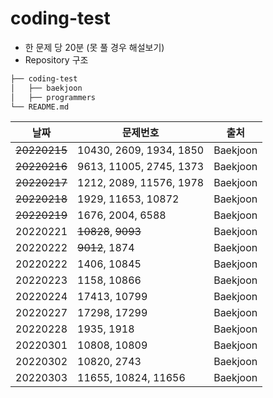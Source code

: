 # coding-test
- 한 문제 당 20분 (못 풀 경우 해설보기)
- Repository 구조
```bash
├── coding-test
│   ├── baekjoon
│   ├── programmers
└── README.md
``` 

|날짜|문제번호|출처|
|------|---|---|
|~~20220215~~|10430, 2609, 1934, 1850|Baekjoon|
|~~20220216~~|9613, 11005, 2745, 1373|Baekjoon|
|~~20220217~~|1212, 2089, 11576, 1978|Baekjoon|
|~~20220218~~|1929, 11653, 10872|Baekjoon|
|~~20220219~~|1676, 2004, 6588|Baekjoon|
|20220221|~~10828~~, ~~9093~~|Baekjoon|
|20220222|~~9012~~, 1874|Baekjoon|
|20220222|1406, 10845|Baekjoon|
|20220223|1158, 10866|Baekjoon|
|20220224|17413, 10799|Baekjoon|
|20220227|17298, 17299|Baekjoon|
|20220228|1935, 1918|Baekjoon|
|20220301|10808, 10809|Baekjoon|
|20220302|10820, 2743|Baekjoon|
|20220303|11655, 10824, 11656|Baekjoon|
